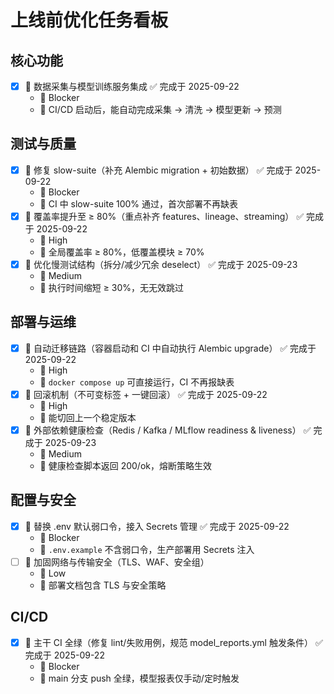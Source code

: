 # 上线前优化任务看板

## 核心功能
- [x] 📌 数据采集与模型训练服务集成 ✅ 完成于 2025-09-22
  - 🎯 Blocker
  - 📝 CI/CD 启动后，能自动完成采集 → 清洗 → 模型更新 → 预测

## 测试与质量
- [x] 📌 修复 slow-suite（补充 Alembic migration + 初始数据） ✅ 完成于 2025-09-22
  - 🎯 Blocker
  - 📝 CI 中 slow-suite 100% 通过，首次部署不再缺表
- [x] 📌 覆盖率提升至 ≥ 80%（重点补齐 features、lineage、streaming） ✅ 完成于 2025-09-22
  - 🎯 High
  - 📝 全局覆盖率 ≥ 80%，低覆盖模块 ≥ 70%
- [x] 📌 优化慢测试结构（拆分/减少冗余 deselect） ✅ 完成于 2025-09-23
  - 🎯 Medium
  - 📝 执行时间缩短 ≥ 30%，无无效跳过

## 部署与运维
- [x] 📌 自动迁移链路（容器启动和 CI 中自动执行 Alembic upgrade） ✅ 完成于 2025-09-22
  - 🎯 High
  - 📝 `docker compose up` 可直接运行，CI 不再报缺表
- [x] 📌 回滚机制（不可变标签 + 一键回滚） ✅ 完成于 2025-09-22
  - 🎯 High
  - 📝 能切回上一个稳定版本
- [x] 📌 外部依赖健康检查（Redis / Kafka / MLflow readiness & liveness） ✅ 完成于 2025-09-23
  - 🎯 Medium
  - 📝 健康检查脚本返回 200/ok，熔断策略生效

## 配置与安全
- [x] 📌 替换 .env 默认弱口令，接入 Secrets 管理 ✅ 完成于 2025-09-22
  - 🎯 Blocker
  - 📝 `.env.example` 不含弱口令，生产部署用 Secrets 注入
- [ ] 📌 加固网络与传输安全（TLS、WAF、安全组）
  - 🎯 Low
  - 📝 部署文档包含 TLS 与安全策略

## CI/CD
- [x] 📌 主干 CI 全绿（修复 lint/失败用例，规范 model_reports.yml 触发条件） ✅ 完成于 2025-09-22
  - 🎯 Blocker
  - 📝 main 分支 push 全绿，模型报表仅手动/定时触发
